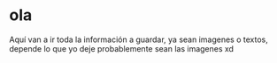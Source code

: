 # ola
Aquí van a ir toda la información a guardar, ya sean imagenes o textos, depende lo que yo deje 
probablemente sean las imagenes xd
